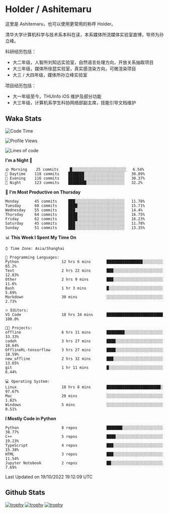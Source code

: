 # Holder / Ashitemaru

这里是 Ashitemaru，也可以使用更常用的称呼 Holder。

清华大学计算机科学与技术系本科在读，本系媒体所流媒体实验室直博，导师为孙立峰。

科研经历包括：

- 大二年级，人智所刘知远实验室，自然语言处理方向，开放关系抽取项目
- 大三年级，媒体所徐昆实验室，真实感渲染方向，可微渲染项目
- 大三 / 大四年级，媒体所孙立峰实验室

项目经历包括：

- 大一年级至今，THUInfo iOS 维护及部分功能
- 大三年级，计算机系学生科协网络部副主席，技能引导文档维护

## Waka Stats

<!--START_SECTION:waka-->
![Code Time](http://img.shields.io/badge/Code%20Time-65%20hrs%2059%20mins-blue)

![Profile Views](http://img.shields.io/badge/Profile%20Views-11-blue)

![Lines of code](https://img.shields.io/badge/From%20Hello%20World%20I%27ve%20Written-318%20Thousand%20lines%20of%20code-blue)

**I'm a Night 🦉** 

```text
🌞 Morning    25 commits     █░░░░░░░░░░░░░░░░░░░░░░░░   6.54% 
🌆 Daytime    118 commits    ███████░░░░░░░░░░░░░░░░░░   30.89% 
🌃 Evening    116 commits    ███████░░░░░░░░░░░░░░░░░░   30.37% 
🌙 Night      123 commits    ████████░░░░░░░░░░░░░░░░░   32.2%

```
📅 **I'm Most Productive on Thursday** 

```text
Monday       45 commits     ███░░░░░░░░░░░░░░░░░░░░░░   11.78% 
Tuesday      60 commits     ████░░░░░░░░░░░░░░░░░░░░░   15.71% 
Wednesday    55 commits     ███░░░░░░░░░░░░░░░░░░░░░░   14.4% 
Thursday     64 commits     ████░░░░░░░░░░░░░░░░░░░░░   16.75% 
Friday       62 commits     ████░░░░░░░░░░░░░░░░░░░░░   16.23% 
Saturday     45 commits     ███░░░░░░░░░░░░░░░░░░░░░░   11.78% 
Sunday       51 commits     ███░░░░░░░░░░░░░░░░░░░░░░   13.35%

```


📊 **This Week I Spent My Time On** 

```text
⌚︎ Time Zone: Asia/Shanghai

💬 Programming Languages: 
Python                   12 hrs 6 mins       ████████████████░░░░░░░░░   65.2% 
Text                     2 hrs 22 mins       ███░░░░░░░░░░░░░░░░░░░░░░   12.83% 
Other                    2 hrs 9 mins        ███░░░░░░░░░░░░░░░░░░░░░░   11.6% 
Bash                     1 hr 3 mins         █░░░░░░░░░░░░░░░░░░░░░░░░   5.69% 
Markdown                 30 mins             ░░░░░░░░░░░░░░░░░░░░░░░░░   2.73%

🔥 Editors: 
VS Code                  18 hrs 34 mins      █████████████████████████   100.0%

🐱‍💻 Projects: 
offline                  6 hrs 11 mins       ████████░░░░░░░░░░░░░░░░░   33.33% 
codeh                    3 hrs 27 mins       ████░░░░░░░░░░░░░░░░░░░░░   18.64% 
OfflineRL-tensorflow     3 hrs 27 mins       ████░░░░░░░░░░░░░░░░░░░░░   18.59% 
new_offline              2 hrs 32 mins       ███░░░░░░░░░░░░░░░░░░░░░░   13.65% 
git                      1 hr 11 mins        █░░░░░░░░░░░░░░░░░░░░░░░░   6.44%

💻 Operating System: 
Linux                    18 hrs 8 mins       ████████████████████████░   97.67% 
Mac                      20 mins             ░░░░░░░░░░░░░░░░░░░░░░░░░   1.82% 
Windows                  5 mins              ░░░░░░░░░░░░░░░░░░░░░░░░░   0.51%

```

**I Mostly Code in Python** 

```text
Python                   8 repos             ███████░░░░░░░░░░░░░░░░░░   30.77% 
C++                      5 repos             ████░░░░░░░░░░░░░░░░░░░░░   19.23% 
TypeScript               4 repos             ███░░░░░░░░░░░░░░░░░░░░░░   15.38% 
HTML                     3 repos             ███░░░░░░░░░░░░░░░░░░░░░░   11.54% 
Jupyter Notebook         2 repos             ██░░░░░░░░░░░░░░░░░░░░░░░   7.69%

```



 Last Updated on 19/10/2022 19:12:09 UTC
<!--END_SECTION:waka-->

## Github Stats

[![trophy](https://github-profile-trophy.vercel.app/?username=Ashitemaru&column=7)](https://github.com/Ashitemaru)
[![trophy](https://github-readme-stats.vercel.app/api?username=Ashitemaru&show_icons=true&include_all_commits=true)](https://github.com/Ashitemaru)
[![trophy](https://github-readme-stats.vercel.app/api/top-langs/?username=Ashitemaru&layout=compact)](https://github.com/Ashitemaru)

<!--
**Ashitemaru/Ashitemaru** is a ✨ _special_ ✨ repository because its `README.md` (this file) appears on your GitHub profile.

Here are some ideas to get you started:

- 🔭 I’m currently working on ...
- 🌱 I’m currently learning ...
- 👯 I’m looking to collaborate on ...
- 🤔 I’m looking for help with ...
- 💬 Ask me about ...
- 📫 How to reach me: ...
- 😄 Pronouns: ...
- ⚡ Fun fact: ...
-->
